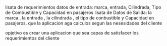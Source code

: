 lisata de requerimientos
datos de entrada: marca, entrada, Cilindrada, Tipo de Combustible y Capacidad en pasajeros
lisata de Datos de Salida: la marca , la entrada , la cilindrada , el tipo de conbustible y Capacidad en pasajeros.
que la aplicacion aga calculos segun las nesesidades del cliente 


opjetivo 
es crear una aplicacion que sea capas de satisfacer los requerimientos del cliente
